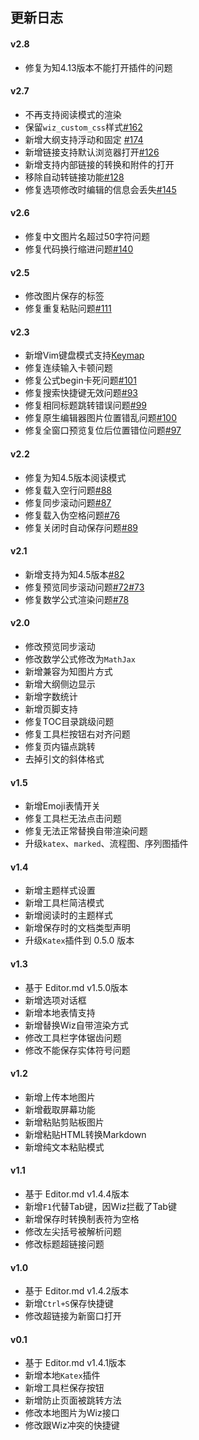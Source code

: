 ## 更新日志

#### v2.8
- 修复为知4.13版本不能打开插件的问题

#### v2.7

- 不再支持阅读模式的渲染
- 保留`wiz_custom_css`样式[#162](https://github.com/akof1314/Wiz.Editor.md/issues/162)
- 新增大纲支持浮动和固定 [#174](https://github.com/akof1314/Wiz.Editor.md/issues/174)
- 新增链接支持默认浏览器打开[#126](https://github.com/akof1314/Wiz.Editor.md/issues/126)
- 新增支持内部链接的转换和附件的打开
- 移除自动转链接功能[#128](https://github.com/akof1314/Wiz.Editor.md/issues/128)
- 修复选项修改时编辑的信息会丢失[#145](https://github.com/akof1314/Wiz.Editor.md/issues/145)


#### v2.6

- 修复中文图片名超过50字符问题
- 修复代码换行缩进问题[#140](https://github.com/akof1314/Wiz.Editor.md/issues/140)

#### v2.5

- 修改图片保存的标签
- 修复重复粘贴问题[#111](https://github.com/akof1314/Wiz.Editor.md/issues/111)

#### v2.3

- 新增Vim键盘模式支持[Keymap](https://github.com/akof1314/Wiz.Editor.md/wiki/Keymap)
- 修复连续输入卡顿问题
- 修复公式begin卡死问题[#101](https://github.com/akof1314/Wiz.Editor.md/issues/101)
- 修复搜索快捷键无效问题[#93](https://github.com/akof1314/Wiz.Editor.md/issues/93)
- 修复相同标题跳转错误问题[#99](https://github.com/akof1314/Wiz.Editor.md/issues/99)
- 修复原生编辑器图片位置错乱问题[#100](https://github.com/akof1314/Wiz.Editor.md/issues/100)
- 修复全窗口预览复位后位置错位问题[#97](https://github.com/akof1314/Wiz.Editor.md/issues/97)

#### v2.2

- 修复为知4.5版本阅读模式
- 修复载入空行问题[#88](https://github.com/akof1314/Wiz.Editor.md/issues/88)
- 修复同步滚动问题[#87](https://github.com/akof1314/Wiz.Editor.md/issues/87)
- 修复载入伪空格问题[#76](https://github.com/akof1314/Wiz.Editor.md/issues/76)
- 修复关闭时自动保存问题[#89](https://github.com/akof1314/Wiz.Editor.md/issues/89)

#### v2.1

- 新增支持为知4.5版本[#82](https://github.com/akof1314/Wiz.Editor.md/issues/82)
- 修复预览同步滚动问题[#72](https://github.com/akof1314/Wiz.Editor.md/issues/72)[#73](https://github.com/akof1314/Wiz.Editor.md/issues/73)
- 修复数学公式渲染问题[#78](https://github.com/akof1314/Wiz.Editor.md/issues/78)

#### v2.0

- 修改预览同步滚动
- 修改数学公式修改为`MathJax`
- 新增兼容为知图片方式
- 新增大纲侧边显示
- 新增字数统计
- 新增页脚支持
- 修复TOC目录跳级问题
- 修复工具栏按钮右对齐问题
- 修复页内锚点跳转
- 去掉引文的斜体格式

#### v1.5

- 新增Emoji表情开关
- 修复工具栏无法点击问题
- 修复无法正常替换自带渲染问题
- 升级`katex`、`marked`、流程图、序列图插件

#### v1.4

- 新增主题样式设置
- 新增工具栏简洁模式
- 新增阅读时的主题样式
- 新增保存时的文档类型声明
- 升级`Katex`插件到 0.5.0 版本

#### v1.3

- 基于 Editor.md v1.5.0版本
- 新增选项对话框
- 新增本地表情支持
- 新增替换Wiz自带渲染方式
- 修改工具栏字体锯齿问题
- 修改不能保存实体符号问题

#### v1.2

- 新增上传本地图片
- 新增截取屏幕功能
- 新增粘贴剪贴板图片
- 新增粘贴HTML转换Markdown
- 新增纯文本粘贴模式

#### v1.1

- 基于 Editor.md v1.4.4版本
- 新增`F1`代替Tab键，因Wiz拦截了Tab键
- 新增保存时转换制表符为空格
- 修改左尖括号被解析问题
- 修改标题超链接问题

#### v1.0

- 基于 Editor.md v1.4.2版本
- 新增`Ctrl+S`保存快捷键
- 修改超链接为新窗口打开

#### v0.1

- 基于 Editor.md v1.4.1版本
- 新增本地`Katex`插件
- 新增工具栏保存按钮
- 新增防止页面被跳转方法
- 修改本地图片为Wiz接口
- 修改跟Wiz冲突的快捷键
